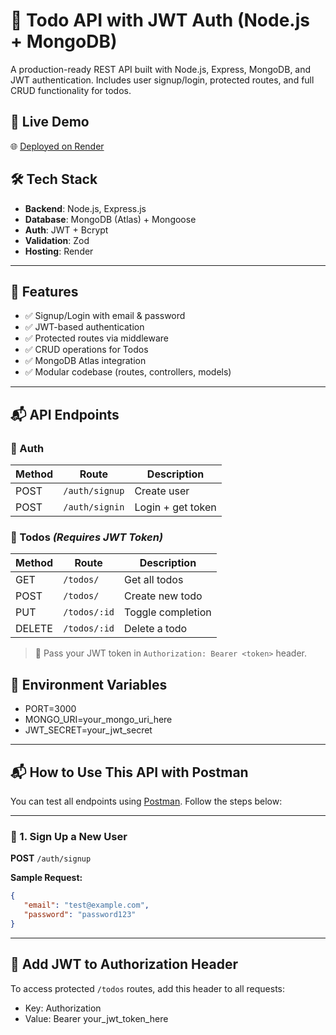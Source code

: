 # 📝 Todo API with JWT Auth (Node.js + MongoDB)

A production-ready REST API built with Node.js, Express, MongoDB, and JWT authentication. Includes user signup/login, protected routes, and full CRUD functionality for todos.

## 🚀 Live Demo

🌐 [Deployed on Render](https://todo-backend-y8wm.onrender.com/)


## 🛠 Tech Stack

- **Backend**: Node.js, Express.js
- **Database**: MongoDB (Atlas) + Mongoose
- **Auth**: JWT + Bcrypt
- **Validation**: Zod
- **Hosting**: Render

---

## 🔐 Features

- ✅ Signup/Login with email & password
- ✅ JWT-based authentication
- ✅ Protected routes via middleware
- ✅ CRUD operations for Todos
- ✅ MongoDB Atlas integration
- ✅ Modular codebase (routes, controllers, models)

---

## 📬 API Endpoints

### 🔐 Auth

| Method | Route           | Description        |
|--------|------------------|--------------------|
| POST   | `/auth/signup`   | Create user        |
| POST   | `/auth/signin`   | Login + get token  |

### 📝 Todos *(Requires JWT Token)*

| Method | Route             | Description         |
|--------|------------------|---------------------|
| GET    | `/todos/`         | Get all todos       |
| POST   | `/todos/`         | Create new todo     |
| PUT    | `/todos/:id`      | Toggle completion   |
| DELETE | `/todos/:id`      | Delete a todo       |

> 📌 Pass your JWT token in `Authorization: Bearer <token>` header.

## 🔧 Environment Variables
- PORT=3000
- MONGO_URI=your_mongo_uri_here
- JWT_SECRET=your_jwt_secret
---
## 📬 How to Use This API with Postman

You can test all endpoints using [Postman](https://www.postman.com/). Follow the steps below:

---

### 🔐 1. Sign Up a New User

**POST** `/auth/signup`

**Sample Request:**
```json
{
   "email": "test@example.com",
   "password": "password123"
}
```

---
## 🔑 Add JWT to Authorization Header
To access protected `/todos` routes, add this header to all requests:
- Key: Authorization
- Value: Bearer your_jwt_token_here


